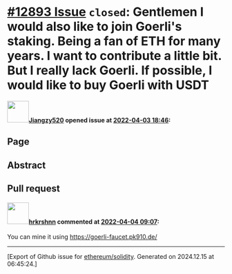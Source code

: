 # [\#12893 Issue](https://github.com/ethereum/solidity/issues/12893) `closed`: Gentlemen I would also like to join Goerli's staking. Being a fan of ETH for many years. I want to contribute a little bit. But I really lack Goerli. If possible, I would like to buy Goerli with USDT

#### <img src="https://avatars.githubusercontent.com/u/83783222?u=ee6938048d79a56fa266ed49b983d1b822759ab0&v=4" width="50">[Jiangzy520](https://github.com/Jiangzy520) opened issue at [2022-04-03 18:46](https://github.com/ethereum/solidity/issues/12893):

## Page

<!--Please link directly to the page which you think has a problem.-->

## Abstract

<!--Please describe in detail what is wrong.-->

## Pull request

<!--Please link to your pull request which resolves this issue.-->


#### <img src="https://avatars.githubusercontent.com/u/13174375?u=52d702cb6bec53b561afa293cf9cd53ef7a63924&v=4" width="50">[hrkrshnn](https://github.com/hrkrshnn) commented at [2022-04-04 09:07](https://github.com/ethereum/solidity/issues/12893#issuecomment-1087302682):

You can mine it using https://goerli-faucet.pk910.de/


-------------------------------------------------------------------------------



[Export of Github issue for [ethereum/solidity](https://github.com/ethereum/solidity). Generated on 2024.12.15 at 06:45:24.]
